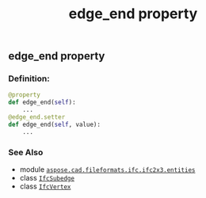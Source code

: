 ﻿---
title: edge_end property
second_title: Aspose.CAD for Python via .NET API References
description: 
type: docs
weight: 40
url: /python-net/aspose.cad.fileformats.ifc.ifc2x3.entities/ifcsubedge/edge_end/
is_root: false
---

## edge_end property

### Definition:
```python
@property
def edge_end(self):
    ...
@edge_end.setter
def edge_end(self, value):
    ...
```

### See Also
* module [`aspose.cad.fileformats.ifc.ifc2x3.entities`](../../)
* class [`IfcSubedge`](/cad/python-net/aspose.cad.fileformats.ifc.ifc2x3.entities/ifcsubedge)
* class [`IfcVertex`](/cad/python-net/aspose.cad.fileformats.ifc.ifc2x3.entities/ifcvertex)
